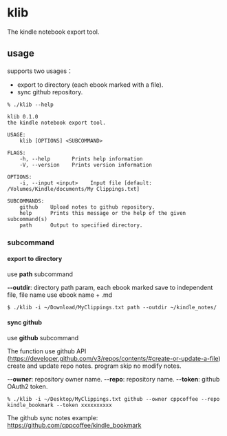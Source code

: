 # klib
The kindle notebook export tool.

## usage

supports two usages：

- export to directory (each ebook marked with a file).
- sync github repository.

```shell
% ./klib --help

klib 0.1.0
the kindle notebook export tool.

USAGE:
    klib [OPTIONS] <SUBCOMMAND>

FLAGS:
    -h, --help       Prints help information
    -V, --version    Prints version information

OPTIONS:
    -i, --input <input>    Input file [default: /Volumes/Kindle/documents/My Clippings.txt]

SUBCOMMANDS:
    github    Upload notes to github repository.
    help      Prints this message or the help of the given subcommand(s)
    path      Output to specified directory.
```

### subcommand

#### export to directory

use **path** subcommand

**--outdir**: directory path param, each ebook marked save to independent file, file name use ebook name + .md

```shell
$ ./klib -i ~/Download/MyClippings.txt path --outdir ~/kindle_notes/
```

#### sync github

use **github** subcommand

The function use github API (https://developer.github.com/v3/repos/contents/#create-or-update-a-file) create and update repo notes. program skip no modify notes.

**--owner**: repository owner name.
**--repo**: repository name.
**--token**: github OAuth2 token.

```shell
% ./klib -i ~/Desktop/MyClippings.txt github --owner cppcoffee --repo kindle_bookmark --token xxxxxxxxxx
```

The github sync notes example: https://github.com/cppcoffee/kindle_bookmark

